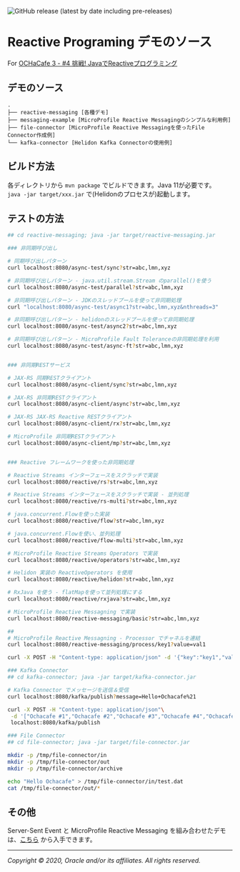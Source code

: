 ![GitHub release (latest by date including pre-releases)](https://img.shields.io/github/v/release/oracle-japan/ochacafe-reactive)

# Reactive Programing デモのソース 

For [OCHaCafe 3 - #4 挑戦! JavaでReactiveプログラミング](https://connpass.com/event/189340/)


## デモのソース

~~~
.
├── reactive-messaging [各種デモ]
├── messaging-example [MicroProfile Reactive Messagingのシンプルな利用例]
├── file-connector [MicroProfile Reactive Messagingを使ったFile Connector作成例]
└── kafka-connector [Helidon Kafka Connectorの使用例]
~~~

## ビルド方法


各ディレクトリから `mvn package` でビルドできます。Java 11が必要です。  
`java -jar target/xxx.jar` で(Helidonのプロセスが)起動します。


## テストの方法

```bash
## cd reactive-messaging; java -jar target/reactive-messaging.jar

### 非同期呼び出し

# 同期呼び出しパターン
curl localhost:8080/async-test/sync?str=abc,lmn,xyz

# 非同期呼び出しパターン - java.util.stream.Stream のparallel()を使う
curl localhost:8080/async-test/parallel?str=abc,lmn,xyz

# 非同期呼び出しパターン - JDKのスレッドプールを使って非同期処理
curl "localhost:8080/async-test/async1?str=abc,lmn,xyz&nthreads=3"

# 非同期呼び出しパターン - helidonのスレッドプールを使って非同期処理
curl localhost:8080/async-test/async2?str=abc,lmn,xyz

# 非同期呼び出しパターン - MicroProfile Fault Toleranceの非同期処理を利用
curl localhost:8080/async-test/async-ft?str=abc,lmn,xyz


### 非同期RESTサービス

# JAX-RS 同期RESTクライアント
curl localhost:8080/async-client/sync?str=abc,lmn,xyz

# JAX-RS 非同期RESTクライアント
curl localhost:8080/async-client/async?str=abc,lmn,xyz

# JAX-RS JAX-RS Reactive RESTクライアント
curl localhost:8080/async-client/rx?str=abc,lmn,xyz

# MicroProfile 非同期RESTクライアント
curl localhost:8080/async-client/mp?str=abc,lmn,xyz


### Reactive フレームワークを使った非同期処理

# Reactive Streams インターフェースをスクラッチで実装
curl localhost:8080/reactive/rs?str=abc,lmn,xyz

# Reactive Streams インターフェースをスクラッチで実装 - 並列処理
curl localhost:8080/reactive/rs-multi?str=abc,lmn,xyz

# java.concurrent.Flowを使った実装
curl localhost:8080/reactive/flow?str=abc,lmn,xyz

# java.concurrent.Flowを使い、並列処理
curl localhost:8080/reactive/flow-multi?str=abc,lmn,xyz

# MicroProfile Reactive Streams Operators で実装
curl localhost:8080/reactive/operators?str=abc,lmn,xyz

# Helidon 実装の ReactiveOperators を使用
curl localhost:8080/reactive/helidon?str=abc,lmn,xyz

# RxJava を使う - flatMapを使って並列処理にする
curl localhost:8080/reactive/rxjava?str=abc,lmn,xyz

# MicroProfile Reactive Messagning で実装
curl localhost:8080/reactive-messaging/basic?str=abc,lmn,xyz

##
# MicroProfile Reactive Messagning - Processor でチャネルを連結
curl localhost:8080/reactive-messaging/process/key1?value=val1

curl -X POST -H "Content-type: application/json" -d '{"key":"key1","value":"val1"}' localhost:8080/reactive-messaging/process

### Kafka Connector
## cd kafka-connector; java -jar target/kafka-connector.jar

# Kafka Connector でメッセージを送信＆受信
curl localhost:8080/kafka/publish?message=Hello+Ochacafe%21

curl -X POST -H "Content-type: application/json"\
 -d '["Ochacafe #1","Ochacafe #2","Ochacafe #3","Ochacafe #4","Ochacafe #5","Ochacafe #6","Ochacafe #7","Ochacafe #8"]'\
 localhost:8080/kafka/publish

### File Connector
## cd file-connector; java -jar target/file-connector.jar

mkdir -p /tmp/file-connector/in
mkdir -p /tmp/file-connector/out
mkdir -p /tmp/file-connector/archive

echo "Hello Ochacafe" > /tmp/file-connector/in/test.dat
cat /tmp/file-connector/out/*
```


## その他

Server-Sent Event と MicroProfile Reactive Messaging を組み合わせたデモは、[こちら](https://github.com/oracle/helidon/tree/master/examples/microprofile/messaging-sse) から入手できます。


---
_Copyright © 2020, Oracle and/or its affiliates. All rights reserved._


